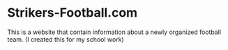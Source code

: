 # Strikers-Football.com
This is a website that contain information about a newly organized football team. (I created this for my school work)
